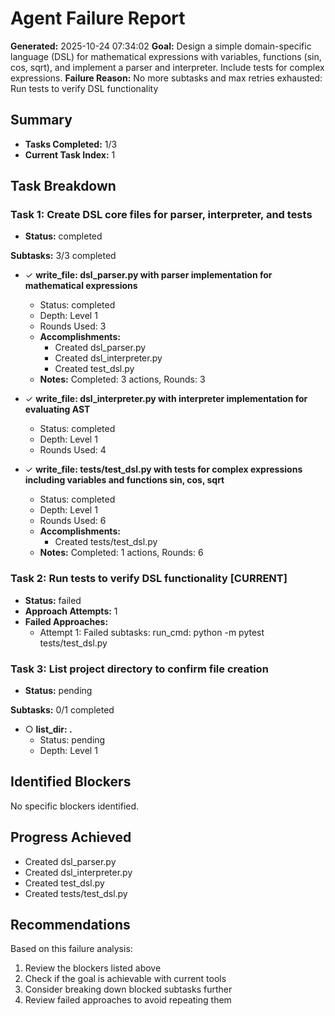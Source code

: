 # Agent Failure Report

**Generated:** 2025-10-24 07:34:02
**Goal:** Design a simple domain-specific language (DSL) for mathematical expressions with variables, functions (sin, cos, sqrt), and implement a parser and interpreter. Include tests for complex expressions.
**Failure Reason:** No more subtasks and max retries exhausted: Run tests to verify DSL functionality

## Summary

- **Tasks Completed:** 1/3
- **Current Task Index:** 1

## Task Breakdown

### Task 1: Create DSL core files for parser, interpreter, and tests 

- **Status:** completed

**Subtasks:** 3/3 completed

- ✓ **write_file: dsl_parser.py with parser implementation for mathematical expressions**
  - Status: completed
  - Depth: Level 1
  - Rounds Used: 3
  - **Accomplishments:**
    - Created dsl_parser.py
    - Created dsl_interpreter.py
    - Created test_dsl.py
  - **Notes:** Completed: 3 actions, Rounds: 3

- ✓ **write_file: dsl_interpreter.py with interpreter implementation for evaluating AST**
  - Status: completed
  - Depth: Level 1
  - Rounds Used: 4

- ✓ **write_file: tests/test_dsl.py with tests for complex expressions including variables and functions sin, cos, sqrt**
  - Status: completed
  - Depth: Level 1
  - Rounds Used: 6
  - **Accomplishments:**
    - Created tests/test_dsl.py
  - **Notes:** Completed: 1 actions, Rounds: 6


### Task 2: Run tests to verify DSL functionality **[CURRENT]**

- **Status:** failed
- **Approach Attempts:** 1
- **Failed Approaches:**
  - Attempt 1: Failed subtasks: run_cmd: python -m pytest tests/test_dsl.py


### Task 3: List project directory to confirm file creation 

- **Status:** pending

**Subtasks:** 0/1 completed

- ○ **list_dir: .**
  - Status: pending
  - Depth: Level 1


## Identified Blockers

No specific blockers identified.

## Progress Achieved

- Created dsl_parser.py
- Created dsl_interpreter.py
- Created test_dsl.py
- Created tests/test_dsl.py

## Recommendations

Based on this failure analysis:
1. Review the blockers listed above
2. Check if the goal is achievable with current tools
3. Consider breaking down blocked subtasks further
4. Review failed approaches to avoid repeating them
